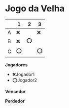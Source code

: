 # Jogo da Velha

|   | 1 | 2 | 3 |
|---|---|---|---|
| A | ❌  |   |  ❌ |
| B | ❌  | ⭕  |   |
| C | ⭕  |   |  ⭕ |

**Jogadores**

- ❌Jogador1 
- ⭕Jogador2

**Vencedor**

**Perdedor**




